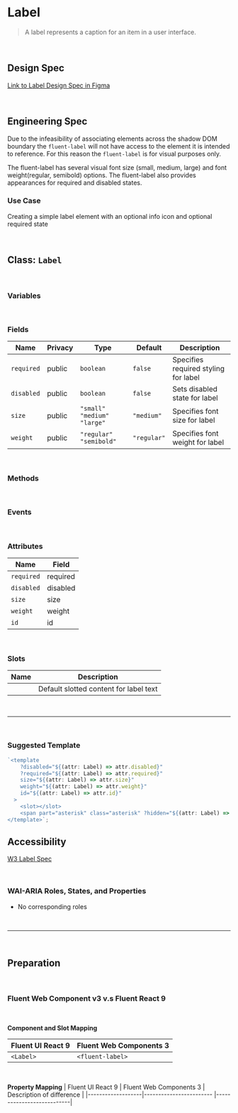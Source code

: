 # Label

> A label represents a caption for an item in a user interface.

<br />

## **Design Spec**

[Link to Label Design Spec in Figma](https://www.figma.com/file/jpWO2FMBefirTyThf5Rg2P/Label?node-id=2%3A476&t=QCdofuTbXkUjMS4d-0)

<br />

## **Engineering Spec**

Due to the infeasibility of associating elements across the shadow DOM boundary the `fluent-label` will not have access to the element it is intended to reference. For this reason the `fluent-label` is for visual purposes only.

The fluent-label has several visual font size (small, medium, large) and font weight(regular, semibold) options. The fluent-label also provides appearances for required and disabled states.

### Use Case

Creating a simple label element with an optional info icon and optional required state

<br />

## Class: `Label`

<br />

### **Variables**

<br />

### **Fields**

| Name       | Privacy | Type                           | Default     | Description                          |
| ---------- | ------- | ------------------------------ | ----------- | ------------------------------------ |
| `required` | public  | `boolean`                      | `false`     | Specifies required styling for label |
| `disabled` | public  | `boolean`                      | `false`     | Sets disabled state for label        |
| `size`     | public  | `"small"` `"medium"` `"large"` | `"medium"`  | Specifies font size for label        |
| `weight`   | public  | `"regular"` `"semibold"`       | `"regular"` | Specifies font weight for label      |

<br />

### **Methods**

<br />

### **Events**

<br />

### **Attributes**

| Name       | Field    |
| ---------- | -------- |
| `required` | required |
| `disabled` | disabled |
| `size`     | size     |
| `weight`   | weight   |
| `id`       | id       |

<br />

### **Slots**

| Name | Description                            |
| ---- | -------------------------------------- |
|      | Default slotted content for label text |

<br />
<hr />
<br />

### **Suggested Template**

```ts
`<template
    ?disabled="${(attr: Label) => attr.disabled}"
    ?required="${(attr: Label) => attr.required}"
    size="${(attr: Label) => attr.size}"
    weight="${(attr: Label) => attr.weight}"
    id="${(attr: Label) => attr.id}"
  >
    <slot></slot>
    <span part="asterisk" class="asterisk" ?hidden="${(attr: Label) => !attr.required}">*</span>
</template>`;
```

## **Accessibility**

[W3 Label Spec](https://www.w3.org/WAI/tutorials/forms/labels/)

<br />

### **WAI-ARIA Roles, States, and Properties**

- No corresponding roles

<br />
<hr />
<br />

## **Preparation**

<br />

### **Fluent Web Component v3 v.s Fluent React 9**

<br />

**Component and Slot Mapping**

| Fluent UI React 9 | Fluent Web Components 3 |
| ----------------- | ----------------------- |
| `<Label>`         | `<fluent-label>`        |

<br />

**Property Mapping**
| Fluent UI React 9 | Fluent Web Components 3 | Description of difference |
|-------------------|------------------------ |---------------------------|
